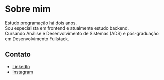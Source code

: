 # Sobre mim
Estudo programação há dois anos.  
Sou especialista em frontend e atualmente estudo backend.  
Cursando Análise e Desenvolvimento de Sistemas (ADS) e pós-graduação em Desenvolvimento Fullstack.

## Contato
- [LinkedIn](https://www.linkedin.com/in/caio-rossi-dev/)
- [Instagram](https://www.instagram.com/caiorossi.dev/)
